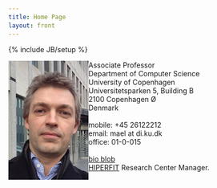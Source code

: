 ```yaml
---
title: Home Page
layout: front
---
```

{% include JB/setup %}

<div class="row-fluid">
  <div class="span5">
     <img alt="Martin Elsman" align="left" src="/images/elsman_small.jpg">
  </div>
  <div class="span7">
     Associate Professor<br />
     Department of Computer Science<br />
     University of Copenhagen<br />
     Universitetsparken 5, Building B<br />
     2100 Copenhagen Ø<br />
     Denmark<br /><br />
     mobile: +45 26122212<br />
     email: mael at di.ku.dk<br />
     office: 01-0-015<br /><br />
     <a href="/blob.html">bio blob</a><br />
     <a href="http://www.hiperfit.dk">HIPERFIT</a> Research Center Manager.
  </div>
</div>
